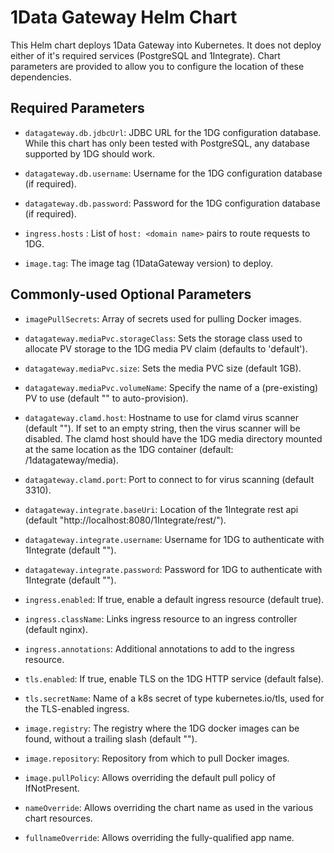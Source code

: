 # 1Data Gateway Helm Chart

This Helm chart deploys 1Data Gateway into Kubernetes.
It does not deploy either of it's required services (PostgreSQL and 1Integrate).
Chart parameters are provided to allow you to configure the location of these dependencies.

## Required Parameters

* `datagateway.db.jdbcUrl`: JDBC URL for the 1DG configuration database.
    While this chart has only been tested with PostgreSQL, any database supported by 1DG should work.
* `datagateway.db.username`: Username for the 1DG configuration database (if required).
* `datagateway.db.password`: Password for the 1DG configuration database (if required).


* `ingress.hosts` : List of `host: <domain name>` pairs to route requests to 1DG.


* `image.tag`: The image tag (1DataGateway version) to deploy.

## Commonly-used Optional Parameters

* `imagePullSecrets`: Array of secrets used for pulling Docker images.


* `datagateway.mediaPvc.storageClass`: Sets the storage class used to allocate PV storage to the 1DG media PV claim (defaults to 'default').
* `datagateway.mediaPvc.size`: Sets the media PVC size (default 1GB).
* `datagateway.mediaPvc.volumeName`: Specify the name of a (pre-existing) PV to use (default "" to auto-provision).


* `datagateway.clamd.host`: Hostname to use for clamd virus scanner (default "").
    If set to an empty string, then the virus scanner will be disabled.
    The clamd host should have the 1DG media directory mounted at the same location as the 1DG container (default: /1datagateway/media).
* `datagateway.clamd.port`: Port to connect to for virus scanning (default 3310).


* `datagateway.integrate.baseUri`: Location of the 1Integrate rest api (default "http://localhost:8080/1Integrate/rest/").
* `datagateway.integrate.username`: Username for 1DG to authenticate with 1Integrate (default "").
* `datagateway.integrate.password`: Password for 1DG to authenticate with 1Integrate (default "").


* `ingress.enabled`: If true, enable a default ingress resource (default true).
* `ingress.className`: Links ingress resource to an ingress controller (default nginx).
* `ingress.annotations`: Additional annotations to add to the ingress resource.


* `tls.enabled`: If true, enable TLS on the 1DG HTTP service (default false).
* `tls.secretName`: Name of a k8s secret of type kubernetes.io/tls, used for the TLS-enabled ingress.


* `image.registry`: The registry where the 1DG docker images can be found, without a trailing slash (default "").
* `image.repository`: Repository from which to pull Docker images.
* `image.pullPolicy`: Allows overriding the default pull policy of IfNotPresent.


* `nameOverride`: Allows overriding the chart name as used in the various chart resources.
* `fullnameOverride`: Allows overriding the fully-qualified app name.

